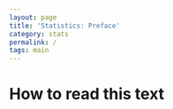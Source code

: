 ```yaml
---
layout: page
title: 'Statistics: Preface'
category: stats
permalink: /
tags: main
---
```



How to read this text
===

